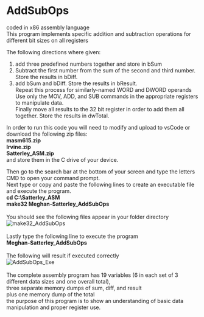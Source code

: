 # AddSubOps
coded in x86 assembly language <br>
This program implements specific addition and subtraction operations for different bit sizes on all registers <br>

The following directions where given:
1) add three predefined numbers together and store in bSum
2) Subtract the first number from the sum of the second and third number. Store the results in bDiff.
3) add bSum and bDiff. Store the results in bResult. <br>
Repeat this process for similarly-named WORD and DWORD operands <br>
Use only the MOV, ADD, and SUB commands in the appropriate registers to manipulate data. <br>
Finally move all results to the 32 bit register in order to add them all together. Store the results in dwTotal. <br>

In order to run this code you will need to modify and upload to vsCode or download the following zip files: <br>
<b> masm615.zip</b> <br>
<b> Irvine.zip</b> <br>
<b> Satterley_ASM.zip</b> <br>
and store them in the C drive of your device. <br> 

Then go to the search bar at the bottom of your screen and type the letters CMD to open your command prompt. <br>
Next type or copy and paste the following lines to create an executable file and execute the program. <br> 
<b> cd C:\Satterley_ASM </b> <br>
<b> make32 Meghan-Satterley_AddSubOps </b> <br> <br>
You should see the following files appear in your folder directory <br> 
![make32_AddSubOps](https://user-images.githubusercontent.com/114275745/233751881-a647e883-cfd8-4712-8357-9e915ef2c3da.png)
<br> <br> Lastly type the following line to execute the program <br>
<b> Meghan-Satterley_AddSubOps </b> <br> <br>
The following will result if executed correctly <br>
![AddSubOps_Exe](https://user-images.githubusercontent.com/114275745/233752020-96aab76d-3310-4103-8e22-6ecf04d93695.png)
<br> <br> The complete assembly program has 19 variables (6 in each set of 3 different data sizes and one overall total), 
<br> three separate memory dumps of sum, diff, and result 
<br> plus one memory dump of the total
<br> the purpose of this program is to show an understanding of basic data manipulation and proper register use.
